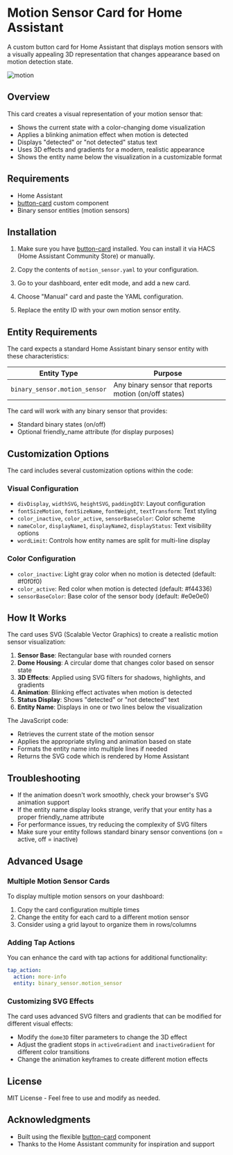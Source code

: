 # Motion Sensor Card for Home Assistant

A custom button card for Home Assistant that displays motion sensors with a visually appealing 3D representation that changes appearance based on motion detection state.

![motion](https://github.com/user-attachments/assets/332c1079-e13a-48ce-a39e-088c95f71122)

## Overview

This card creates a visual representation of your motion sensor that:
- Shows the current state with a color-changing dome visualization
- Applies a blinking animation effect when motion is detected
- Displays "detected" or "not detected" status text
- Uses 3D effects and gradients for a modern, realistic appearance
- Shows the entity name below the visualization in a customizable format

## Requirements

- Home Assistant
- [button-card](https://github.com/custom-cards/button-card) custom component
- Binary sensor entities (motion sensors)

## Installation

1. Make sure you have [button-card](https://github.com/custom-cards/button-card) installed. You can install it via HACS (Home Assistant Community Store) or manually.

2. Copy the contents of `motion_sensor.yaml` to your configuration.

3. Go to your dashboard, enter edit mode, and add a new card.

4. Choose "Manual" card and paste the YAML configuration.

5. Replace the entity ID with your own motion sensor entity.

## Entity Requirements

The card expects a standard Home Assistant binary sensor entity with these characteristics:

| Entity Type | Purpose |
|-------------|---------|
| `binary_sensor.motion_sensor` | Any binary sensor that reports motion (on/off states) |

The card will work with any binary sensor that provides:
- Standard binary states (on/off)
- Optional friendly_name attribute (for display purposes)

## Customization Options

The card includes several customization options within the code:

### Visual Configuration

- `divDisplay`, `widthSVG`, `heightSVG`, `paddingDIV`: Layout configuration
- `fontSizeMotion`, `fontSizeName`, `fontWeight`, `textTransform`: Text styling
- `color_inactive`, `color_active`, `sensorBaseColor`: Color scheme
- `nameColor`, `displayName1`, `displayName2`, `displayStatus`: Text visibility options
- `wordLimit`: Controls how entity names are split for multi-line display

### Color Configuration

- `color_inactive`: Light gray color when no motion is detected (default: #f0f0f0)
- `color_active`: Red color when motion is detected (default: #f44336)
- `sensorBaseColor`: Base color of the sensor body (default: #e0e0e0)

## How It Works

The card uses SVG (Scalable Vector Graphics) to create a realistic motion sensor visualization:

1. **Sensor Base**: Rectangular base with rounded corners
2. **Dome Housing**: A circular dome that changes color based on sensor state
3. **3D Effects**: Applied using SVG filters for shadows, highlights, and gradients
4. **Animation**: Blinking effect activates when motion is detected
5. **Status Display**: Shows "detected" or "not detected" text
6. **Entity Name**: Displays in one or two lines below the visualization

The JavaScript code:
- Retrieves the current state of the motion sensor
- Applies the appropriate styling and animation based on state
- Formats the entity name into multiple lines if needed
- Returns the SVG code which is rendered by Home Assistant

## Troubleshooting

- If the animation doesn't work smoothly, check your browser's SVG animation support
- If the entity name display looks strange, verify that your entity has a proper friendly_name attribute
- For performance issues, try reducing the complexity of SVG filters
- Make sure your entity follows standard binary sensor conventions (on = active, off = inactive)

## Advanced Usage

### Multiple Motion Sensor Cards

To display multiple motion sensors on your dashboard:

1. Copy the card configuration multiple times
2. Change the entity for each card to a different motion sensor
3. Consider using a grid layout to organize them in rows/columns

### Adding Tap Actions

You can enhance the card with tap actions for additional functionality:

```yaml
tap_action:
  action: more-info
  entity: binary_sensor.motion_sensor
```

### Customizing SVG Effects

The card uses advanced SVG filters and gradients that can be modified for different visual effects:

- Modify the `dome3D` filter parameters to change the 3D effect
- Adjust the gradient stops in `activeGradient` and `inactiveGradient` for different color transitions
- Change the animation keyframes to create different motion effects

## License

MIT License - Feel free to use and modify as needed.

## Acknowledgments

- Built using the flexible [button-card](https://github.com/custom-cards/button-card) component
- Thanks to the Home Assistant community for inspiration and support
